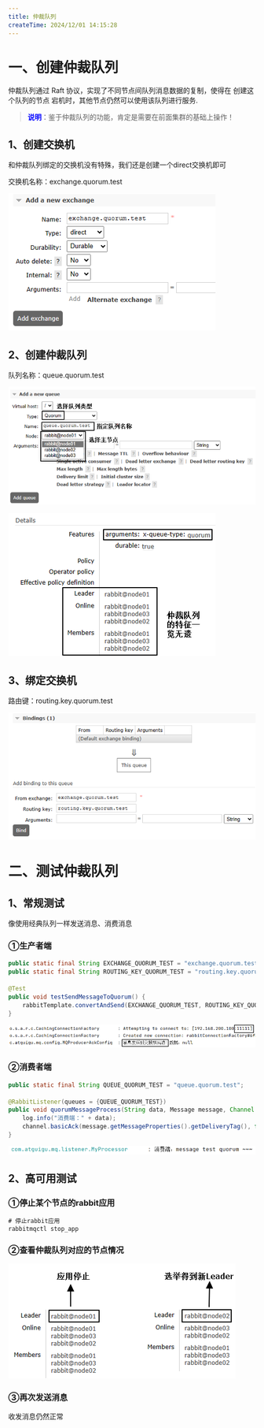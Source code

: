 ```yaml
---
title: 仲裁队列
createTime: 2024/12/01 14:15:28
---
```


# 一、创建仲裁队列

仲裁队列通过 Raft 协议，实现了不同节点间队列消息数据的复制，使得在 创建这个队列的节点 宕机时，其他节点仍然可以使用该队列进行服务.

> <span style="color:blue;font-weight:bolder;">说明</span>：鉴于仲裁队列的功能，肯定是需要在前面集群的基础上操作！



## 1、创建交换机

和仲裁队列绑定的交换机没有特殊，我们还是创建一个direct交换机即可

交换机名称：exchange.quorum.test

![image-20231206164511238](./assets/image-20231206164511238.png)



## 2、创建仲裁队列

队列名称：queue.quorum.test

![image-20231206164838398](./assets/image-20231206164838398.png)



![image-20231206165113573](./assets/image-20231206165113573.png)



## 3、绑定交换机

路由键：routing.key.quorum.test

![image-20231206164951831](./assets/image-20231206164951831.png)



# 二、测试仲裁队列

## 1、常规测试

像使用经典队列一样发送消息、消费消息



### ①生产者端

```java
public static final String EXCHANGE_QUORUM_TEST = "exchange.quorum.test";
public static final String ROUTING_KEY_QUORUM_TEST = "routing.key.quorum.test";

@Test
public void testSendMessageToQuorum() {
    rabbitTemplate.convertAndSend(EXCHANGE_QUORUM_TEST, ROUTING_KEY_QUORUM_TEST, "message test quorum ~~~");
}
```



![image-20231206170401658](./assets/image-20231206170401658.png)



### ②消费者端

```java
public static final String QUEUE_QUORUM_TEST = "queue.quorum.test";

@RabbitListener(queues = {QUEUE_QUORUM_TEST})
public void quorumMessageProcess(String data, Message message, Channel channel) throws IOException {
    log.info("消费端：" + data);
    channel.basicAck(message.getMessageProperties().getDeliveryTag(), false);
}
```



![image-20231206170424609](./assets/image-20231206170424609.png)



## 2、高可用测试

### ①停止某个节点的rabbit应用

```shell
# 停止rabbit应用
rabbitmqctl stop_app
```



### ②查看仲裁队列对应的节点情况

![image-20231206170906222](./assets/image-20231206170906222.png)



### ③再次发送消息

收发消息仍然正常
